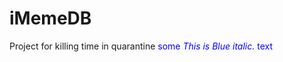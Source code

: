 # iMemeDB
Project for killing time in quarantine 
<span style="color:blue">some *This is Blue italic.* text</span>
